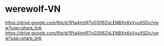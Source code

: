 # werewolf-VN

https://drive.google.com/file/d/1Pja4imtRTyG3l16ZgLENBXn6xVvuXSDc/view?usp=share_link
https://drive.google.com/file/d/1Pja4imtRTyG3l16ZgLENBXn6xVvuXSDc/view?usp=share_link

